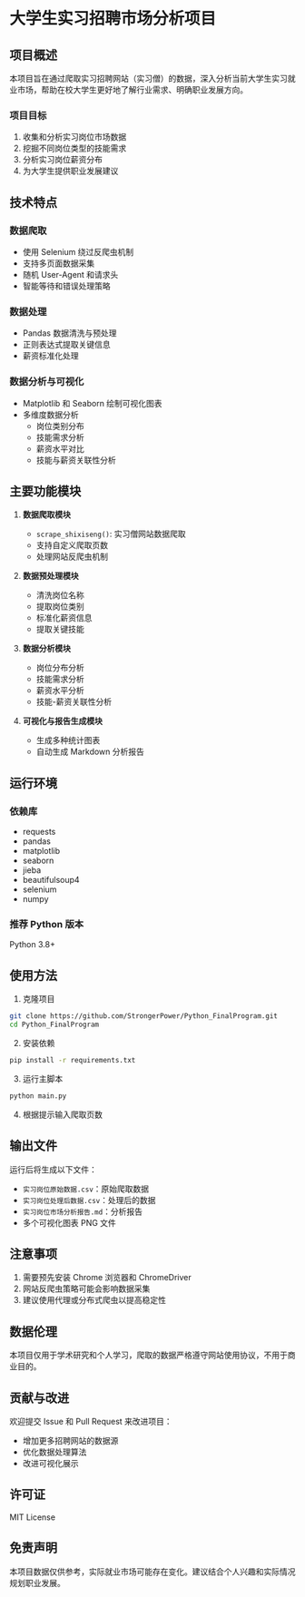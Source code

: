 # 大学生实习招聘市场分析项目

## 项目概述

本项目旨在通过爬取实习招聘网站（实习僧）的数据，深入分析当前大学生实习就业市场，帮助在校大学生更好地了解行业需求、明确职业发展方向。

### 项目目标

1. 收集和分析实习岗位市场数据
2. 挖掘不同岗位类型的技能需求
3. 分析实习岗位薪资分布
4. 为大学生提供职业发展建议

## 技术特点

### 数据爬取
- 使用 Selenium 绕过反爬虫机制
- 支持多页面数据采集
- 随机 User-Agent 和请求头
- 智能等待和错误处理策略

### 数据处理
- Pandas 数据清洗与预处理
- 正则表达式提取关键信息
- 薪资标准化处理

### 数据分析与可视化
- Matplotlib 和 Seaborn 绘制可视化图表
- 多维度数据分析
  - 岗位类别分布
  - 技能需求分析
  - 薪资水平对比
  - 技能与薪资关联性分析

## 主要功能模块

1. **数据爬取模块**
   - `scrape_shixiseng()`: 实习僧网站数据爬取
   - 支持自定义爬取页数
   - 处理网站反爬虫机制

2. **数据预处理模块**
   - 清洗岗位名称
   - 提取岗位类别
   - 标准化薪资信息
   - 提取关键技能

3. **数据分析模块**
   - 岗位分布分析
   - 技能需求分析
   - 薪资水平分析
   - 技能-薪资关联性分析

4. **可视化与报告生成模块**
   - 生成多种统计图表
   - 自动生成 Markdown 分析报告

## 运行环境

### 依赖库
- requests
- pandas
- matplotlib
- seaborn
- jieba
- beautifulsoup4
- selenium
- numpy

### 推荐 Python 版本
Python 3.8+

## 使用方法

1. 克隆项目
```bash
git clone https://github.com/StrongerPower/Python_FinalProgram.git
cd Python_FinalProgram
```

2. 安装依赖
```bash
pip install -r requirements.txt
```

3. 运行主脚本
```bash
python main.py
```

4. 根据提示输入爬取页数

## 输出文件

运行后将生成以下文件：
- `实习岗位原始数据.csv`：原始爬取数据
- `实习岗位处理后数据.csv`：处理后的数据
- `实习岗位市场分析报告.md`：分析报告
- 多个可视化图表 PNG 文件

## 注意事项

1. 需要预先安装 Chrome 浏览器和 ChromeDriver
2. 网站反爬虫策略可能会影响数据采集
3. 建议使用代理或分布式爬虫以提高稳定性

## 数据伦理

本项目仅用于学术研究和个人学习，爬取的数据严格遵守网站使用协议，不用于商业目的。

## 贡献与改进

欢迎提交 Issue 和 Pull Request 来改进项目：
- 增加更多招聘网站的数据源
- 优化数据处理算法
- 改进可视化展示

## 许可证

MIT License

## 免责声明

本项目数据仅供参考，实际就业市场可能存在变化。建议结合个人兴趣和实际情况规划职业发展。
